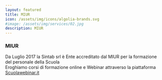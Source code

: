 ```yaml
---
layout: featured
title: MIUR
icon: /assets/img/icons/algolia-brands.svg
#image: /assets/img/services/02.jpg
description: MIUR
---
```


<div class="row">
    <div class="col-md-12">
        <div class="service-details mb-40">
            <h3>MIUR</h3>
            <p> Da Luglio 2017 la Sintab srl è Ente accreditato dal MIUR per la formazione del personale della Scuola <br> Eroghiamo corsi di formazione online e Webinar attraverso la piattaforma <a href="https://www.scuolawebinar.it">Scuolawebinar.it</a>
            </p>
        </div>
    </div>
</div>
